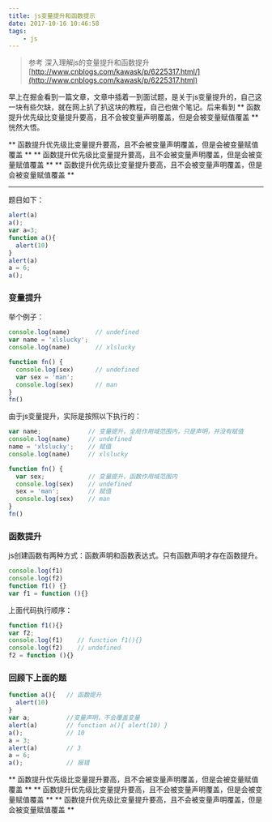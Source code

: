 ```yaml
---
title: js变量提升和函数提示
date: 2017-10-16 10:46:58
tags:
    - js
---
```

> 参考
> 深入理解js的变量提升和函数提升 [http://www.cnblogs.com/kawask/p/6225317.html/](http://www.cnblogs.com/kawask/p/6225317.html)

早上在掘金看到一篇文章，文章中插着一到面试题，是关于js变量提升的，自己这一块有些欠缺，就在网上扒了扒这块的教程，自己也做个笔记。后来看到 ** 函数提升优先级比变量提升要高，且不会被变量声明覆盖，但是会被变量赋值覆盖 ** 恍然大悟。

** 函数提升优先级比变量提升要高，且不会被变量声明覆盖，但是会被变量赋值覆盖 **
** 函数提升优先级比变量提升要高，且不会被变量声明覆盖，但是会被变量赋值覆盖 **
** 函数提升优先级比变量提升要高，且不会被变量声明覆盖，但是会被变量赋值覆盖 **

* * *

题目如下：
```js
alert(a)
a();
var a=3;
function a(){
  alert(10)
}   
alert(a)
a = 6;
a();
```

### 变量提升

举个例子：
```js
console.log(name)       // undefined
var name = 'xlslucky';
console.log(name)       // xlslucky

function fn() {
  console.log(sex)      // undefined
  var sex = 'man';
  console.log(sex)      // man
}
fn()
```
由于js变量提升，实际是按照以下执行的：
```js
var name;             // 变量提升，全局作用域范围内，只是声明，并没有赋值
console.log(name)     // undefined
name = 'xlslucky';    // 赋值
console.log(name)     // xlslucky

function fn() {
  var sex;            // 变量提升，函数作用域范围内
  console.log(sex)    // undefined
  sex = 'man';        // 赋值
  console.log(sex)    // man
}
fn()
```

### 函数提升

js创建函数有两种方式：函数声明和函数表达式。只有函数声明才存在函数提升。
```js
console.log(f1)
console.log(f2)
function f1() {}
var f1 = function (){}
```
上面代码执行顺序：
```js
function f1(){}
var f2;
console.log(f1)    // function f1(){}
console.log(f2)    // undefined
f2 = function (){}
```



### 回顾下上面的题
```js
function a(){   // 函数提升
  alert(10)
}
var a;          //变量声明，不会覆盖变量 
alert(a)        // function a(){ alert(10) }
a();            // 10
a = 3;
alert(a)        // 3
a = 6;
a();            // 报错
```

** 函数提升优先级比变量提升要高，且不会被变量声明覆盖，但是会被变量赋值覆盖 **
** 函数提升优先级比变量提升要高，且不会被变量声明覆盖，但是会被变量赋值覆盖 **
** 函数提升优先级比变量提升要高，且不会被变量声明覆盖，但是会被变量赋值覆盖 **